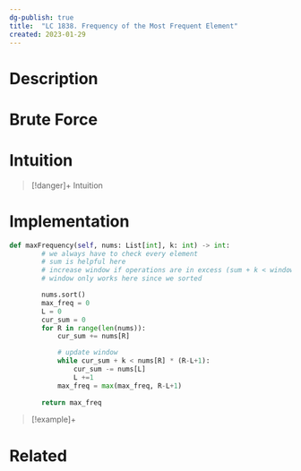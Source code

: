 ```yaml
---
dg-publish: true
title:  "LC 1838. Frequency of the Most Frequent Element"
created: 2023-01-29
---
```



# Description

# Brute Force
# Intuition

>[!danger]+ Intuition

# Implementation
```python
def maxFrequency(self, nums: List[int], k: int) -> int:
		# we always have to check every element
		# sum is helpful here
		# increase window if operations are in excess (sum + k < window size * current element to be checked)
		# window only works here since we sorted

        nums.sort()
        max_freq = 0
        L = 0
        cur_sum = 0
        for R in range(len(nums)):
            cur_sum += nums[R]

            # update window
            while cur_sum + k < nums[R] * (R-L+1):
                cur_sum -= nums[L]
                L +=1
            max_freq = max(max_freq, R-L+1)
        
        return max_freq

```

>[!example]+ 


# Related
